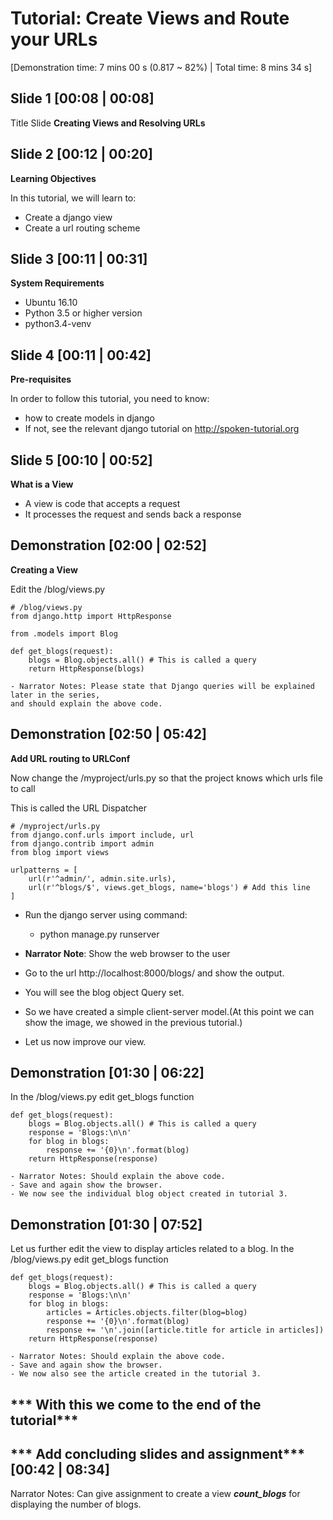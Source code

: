Tutorial: Create Views and Route your URLs
===========================================
[Demonstration time: 7 mins 00 s (0.817 ~ 82%) | Total time: 8 mins 34 s]

Slide 1 [00:08 | 00:08]
------------
Title Slide
**Creating Views and Resolving URLs**

Slide 2 [00:12 | 00:20]
--------------

**Learning Objectives**

In this tutorial, we will learn to:
  - Create a django view
  - Create a url routing scheme

Slide 3 [00:11 | 00:31]
---------------

**System Requirements**
  - Ubuntu 16.10
  - Python 3.5 or higher version
  - python3.4-venv
  
Slide 4 [00:11 | 00:42]
---------------

**Pre-requisites**

In order to follow this tutorial, you need to know:
  - how to create models in django
  - If not, see the relevant django tutorial on http://spoken-tutorial.org

Slide 5 [00:10 | 00:52]
------------
**What is a View**
  - A view is code that accepts a request
  - It processes the request and sends back a response
    
Demonstration [02:00 | 02:52]
-----------
**Creating a View**

Edit the /blog/views.py

    # /blog/views.py
    from django.http import HttpResponse
    
    from .models import Blog
    
    def get_blogs(request):
        blogs = Blog.objects.all() # This is called a query
        return HttpResponse(blogs)

    - Narrator Notes: Please state that Django queries will be explained later in the series,
    and should explain the above code.

Demonstration [02:50 | 05:42]
-----------
**Add URL routing to URLConf**

Now change the /myproject/urls.py so that the project knows which urls file to call

This is called the URL Dispatcher

    # /myproject/urls.py
    from django.conf.urls import include, url
    from django.contrib import admin
    from blog import views

    urlpatterns = [
        url(r'^admin/', admin.site.urls),
        url(r'^blogs/$', views.get_blogs, name='blogs') # Add this line
    ]

  - Run the django server using command:
      - python manage.py runserver

  - **Narrator Note**: Show the web browser to the user
  - Go to the url http://localhost:8000/blogs/ and show the output.
  - You will see the blog object Query set.
  - So we have created a simple client-server model.(At this point we can show
    the image, we showed in the previous tutorial.)
  - Let us now improve our view.


Demonstration [01:30 | 06:22]
-----------
In the /blog/views.py edit get_blogs function

    
    def get_blogs(request):
        blogs = Blog.objects.all() # This is called a query
        response = 'Blogs:\n\n'
        for blog in blogs:
            response += '{0}\n'.format(blog)    
        return HttpResponse(response)

    - Narrator Notes: Should explain the above code.
    - Save and again show the browser.
    - We now see the individual blog object created in tutorial 3.


Demonstration [01:30 | 07:52]
-----------
Let us further edit the view to display articles related to a blog.
In the /blog/views.py edit get_blogs function

    
    def get_blogs(request):
        blogs = Blog.objects.all() # This is called a query
        response = 'Blogs:\n\n'
        for blog in blogs:
            articles = Articles.objects.filter(blog=blog)
            response += '{0}\n'.format(blog)
            response += '\n'.join([article.title for article in articles])
        return HttpResponse(response)

    - Narrator Notes: Should explain the above code.
    - Save and again show the browser.
    - We now also see the article created in the tutorial 3.


*** With this we come to the end of the tutorial***
 ----------------------------------------------------
*** Add concluding slides and assignment***[00:42 | 08:34]
 -------------------------------------------
 Narrator Notes: Can give assignment to create a view ***count_blogs*** for displaying the number of blogs.
